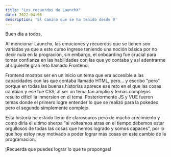 ```yaml
---
title: "Los recuerdos de LaunchX"
date: 2022-04-06
description: 'El camino que se ha tenido desde 0'
---
```


Buen dia a todos, 

Al mencionar Launchx, las emociones y recuerdos que se tienen son variadas ya que a este curso ingrese teniendo una noción básica por no decir
nula en la progración, sin embargo, el onboarding fue crucial para tomar confianza en las habilidades con las que yo contaba y así adentrarme al siguiente gran reto
llamado Frontend.

Frontend mostros ser en un inicio un tema que era accesible a las capacidades con las que contaba llamado HTML, pero... y escribo "pero" porque en todas las buenas historias
aparece ese reto en el que las cosas cambian y ese fue CSS, al ser un tema tan amplio y temas complejos resulto dificil la inmersion en el tema. Posteriormente JS y VUE
fueron temas donde el primero logre entender lo que se realizó para la pokedex pero el segundo simplemente complejo.

Esta historia ha estado lleno de claroscuros pero de mucho crecimiento y como diría el ultimo sherpa "si volteamos atras en el tiempo debemos estar orgullosos de todas
las cosas que hemos logrado y somos capaces", por lo que hoy estoy muy motivado a poder lograr más cosas en este cambio de la programación.

¡Recuerda que puedes lograr lo que te propongas!
